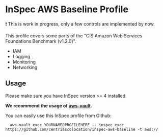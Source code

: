 # InSpec AWS Baseline Profile

:exclamation: This is work in progress, only a few controls are implemented by now.

This profile covers some parts of the "CIS Amazon Web Services Foundations Benchmark (v1.2.0)".

  * IAM
  * Logging
  * Monitoring
  * Networking

## Usage

Please make sure you have InSpec version >= 4 installed. 

**We recommend the usage of [aws-vault](https://github.com/99designs/aws-vault).**

You can easily use this InSpec profile from Github:

```
  aws-vault exec YOURNAMEDPROFILEHERE -- inspec exec https://github.com/centriascolocation/inspec-aws-baseline -t aws://

```
